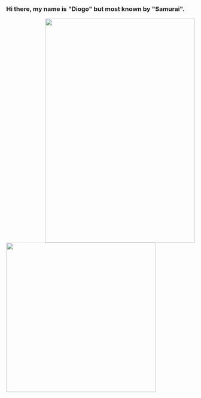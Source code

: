 ### Hi there, my name is "Diogo" but most known by "Samurai".


<img align="right" width="400" height="600" src="https://github-readme-stats.vercel.app/api?username=999Samurai&show_icons=true&theme=dark&count_private=true"> <img align="left" width="400" height="400" src="https://github-readme-stats.vercel.app/api/top-langs/?username=999Samurai&theme=dark&langs_count=5&layout=compact">
